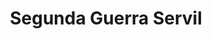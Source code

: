 ﻿---
title: "Segunda Guerra Servil"
permalink: periodes_557.html
layout: periode
dataInici: -104
dataFi: -100
sidebar: periodes
pares:
  - 8:
    title: "República romana"
    dataInici: "(-509)"
    dataFi: "(-27)"

fills:
jocsPrincipals:
jocsEscenaris:
jocsEpoca:
  - title: "Spartacus Imperator"
    bggId: 75890
    escenari: "Tryphon"

jocsEpocaEscenaris:
---
